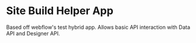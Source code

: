 # Site Build Helper App
Based off webflow's test hybrid app. Allows basic API interaction with Data API and Designer API. 
